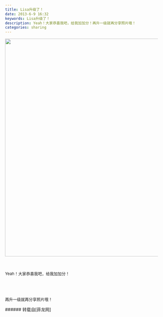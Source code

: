 ```yaml
---
title: Lisa升级了！
date: 2013-6-9 16:32
keywords: Lisa升级了！
description: Yeah！大家恭喜我吧，给我加加分！再升一级就再分享照片哦！
categories: sharing
---
```

<td class="t_f" id="postmessage_2064">

<font size="2">

<img aid="2170" class="zoom" data-cf-modified-e63b5e2b282639d2e1772622-="" file="data/attachment/forum/201306/09/163144j0mm4wyxhf166ljl.jpg" id="aimg_2170" inpost="1" onclick="" onmouseover="" src="http://www.flw.ph/data/attachment/forum/201306/09/163144j0mm4wyxhf166ljl.jpg" width="720" zoomfile="data/attachment/forum/201306/09/163144j0mm4wyxhf166ljl.jpg"/>


</font><br/>
<font size="2"><br/>
</font><img alt="" border="0" onclick="" onmouseover="" smilieid="95" src="static/image/smiley/qiubilong/19.gif"/><br/>
<font size="2">Yeah！大家恭喜我吧，给我加加分！</font><br/>
<font size="2"><br/>
</font><br/>
<font size="2"><br/>
</font><br/>
<font size="2">再升一级就再分享照片哦！</font><img alt="" border="0" onclick="" onmouseover="" smilieid="278" src="static/image/smiley/Xiongmao/34.gif"/><br/>
</td>
###### 转载自[菲龙网]